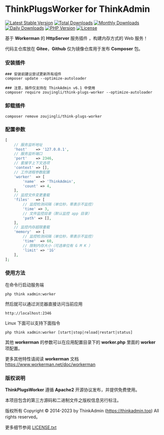 # ThinkPlugsWorker for ThinkAdmin

[![Latest Stable Version](https://poser.pugx.org/zoujingli/think-plugs-worker/v/stable)](https://packagist.org/packages/zoujingli/think-plugs-worker)
[![Total Downloads](https://poser.pugx.org/zoujingli/think-plugs-worker/downloads)](https://packagist.org/packages/zoujingli/think-plugs-worker)
[![Monthly Downloads](https://poser.pugx.org/zoujingli/think-plugs-worker/d/monthly)](https://packagist.org/packages/zoujingli/think-plugs-worker)
[![Daily Downloads](https://poser.pugx.org/zoujingli/think-plugs-worker/d/daily)](https://packagist.org/packages/zoujingli/think-plugs-worker)
[![PHP Version](https://img.shields.io/badge/php-%3E%3D7.1-8892BF.svg)](http://www.php.net)
[![License](https://poser.pugx.org/zoujingli/think-plugs-worker/license)](https://packagist.org/packages/zoujingli/think-plugs-worker)

基于 **Workerman** 的 **HttpServer** 服务插件 ，构建内存方式的 Web 服务！

代码主仓库放在 **Gitee**，**Github** 仅为镜像仓库用于发布 **Composer** 包。

### 安装插件

```shell
### 安装前建议尝试更新所有组件
composer update --optimize-autoloader

### 注意，插件仅支持在 ThinkAdmin v6.1 中使用
composer require zoujingli/think-plugs-worker --optimize-autoloader
```

### 卸载插件

```shell
composer remove zoujingli/think-plugs-worker
```

### 配置参数

```php
[
    // 服务监听地址
    'host'    => '127.0.0.1',
    // 服务监听端口
    'port'    => 2346,
    // 套接字上下文选项
    'context' => [],
    // 工作进程参数配置
    'worker'  => [
        'name'  => 'ThinkAdmin',
        'count' => 4,
    ],
    // 监控文件变更重载
    'files'   => [
        // 监控检测间隔（单位秒，零表示不监控）
        'time' => 3,
        // 文件监控目录（默认监控 app 目录）
        'path' => [],
    ],
    // 监控内存超限重载
    'memory'  => [
        // 监控检测间隔（单位秒，零表示不监控）
        'time'  => 60,
        // 限制内存大小（可选单位有 G M K ）
        'limit' => '1G'
    ],
];
```

### 使用方法

在命令行启动服务端

```shell
php think xadmin:worker
```

然后就可以通过浏览器直接访问当前应用

```
http://localhost:2346
```

Linux 下面可以支持下面指令

```
php think xadmin:worker [start|stop|reload|restart|status]
```

其他 **workerman** 的参数可以在应用配置目录下的 **worker.php** 里面的 **worker** 项配置。

更多其他特性请阅读 **workerman** 文档 https://www.workerman.net/doc/workerman

### 版权说明

**ThinkPlugsWorker** 遵循 **Apache2** 开源协议发布，并提供免费使用。

本项目包含的第三方源码和二进制文件之版权信息另行标注。

版权所有 Copyright © 2014-2023 by ThinkAdmin (https://thinkadmin.top) All rights reserved。

更多细节参阅 [LICENSE.txt](license)
